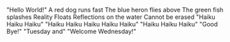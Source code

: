 "Hello World!"
A red dog runs fast
The blue heron flies above
The green fish splashes
Reality Floats
Reflections on the water
Cannot be erased
"Haiku Haiku Haiku"
"Haiku Haiku Haiku Haiku Haiku"
"Haiku Haiku Haiku"
"Good Bye!"
"Tuesday and"
"Welcome Wednesday!"